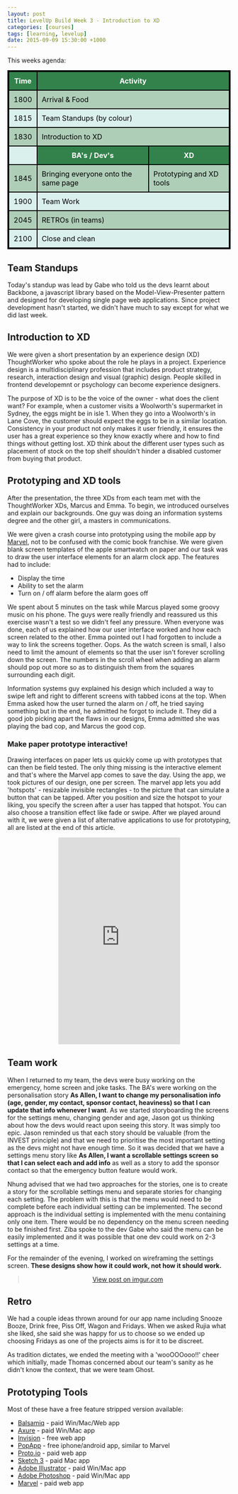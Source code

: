 ```yaml
---
layout: post
title: LevelUp Build Week 3 - Introduction to XD
categories: [courses]
tags: [learning, levelup]
date: 2015-09-09 15:30:00 +1000
---
```

<style>

table{
	margin: 0 auto;
    border-collapse: collapse;
    border-spacing: 0;
    border:2px solid #000000;
}

th{
    background: #33824c;
    color: white;
}

th, td{
    border:2px solid #000000;
    padding: 10px;
}

td{
	color: black;
}

tr:nth-child(even){
	background: #afceb8;
}

tr:nth-child(odd){
	background: #daf0ed;
}
</style>

This weeks agenda:

<table>
	<tr><th><b>Time</b></th><th colspan="2"><b>Activity</b></th></tr>
	<tr><td>1800</td><td colspan="2">Arrival & Food</td></tr>
	<tr><td>1815</td><td colspan="2">Team Standups (by colour)</td></tr>
	<tr><td>1830</td><td colspan="2">Introduction to XD</td></tr>
	<tr><td></td><th>BA's / Dev's</th><th>XD</th></tr>
	<tr><td>1845</td><td>Bringing everyone onto the same page</td><td>Prototyping and XD tools</td></tr>
	<tr><td>1900</td><td colspan="2">Team Work</td></tr>
	<tr><td>2045</td><td colspan="2">RETROs (in teams)</td></tr>
	<tr><td>2100</td><td colspan="2">Close and clean</td></tr>
</table>

## Team Standups
Today's standup was lead by Gabe who told us the devs learnt about Backbone, a javascript library based on the Model-View-Presenter pattern and designed for developing single page web applications.  Since project development hasn't started, we didn't have much to say except for what we did last week.

## Introduction to XD
We were given a short presentation by an experience design (XD) ThoughtWorker who spoke about the role he plays in a project.  Experience design is a multidisciplinary profession that includes product strategy, research, interaction design and visual (graphic) design.  People skilled in frontend developemnt or psychology can become experience designers.

The purpose of XD is to be the voice of the owner - what does the client want?  For example, when a customer visits a Woolworth's supermarket in Sydney, the eggs might be in isle 1.  When they go into a Woolworth's in Lane Cove, the customer should expect the eggs to be in a similar location.  Consistency in your product not only makes it user friendly, it ensures the user has a great experience so they know exactly where and how to find things without getting lost.  XD think about the different user types such as placement of stock on the top shelf shouldn't hinder a disabled customer from buying that product.

## Prototyping and XD tools
After the presentation, the three XDs from each team met with the ThoughtWorker XDs, Marcus and Emma.  To begin, we introduced ourselves and explain our backgrounds.  One guy was doing an information systems degree and the other girl, a masters in communications.  

We were given a crash course into prototyping using the mobile app by [Marvel][1], not to be confused with the comic book franchise.  We were given blank screen templates of the apple smartwatch on paper and our task was to draw the user interface elements for an alarm clock app.  The features had to include:

* Display the time 
* Ability to set the alarm
* Turn on / off alarm before the alarm goes off
 
We spent about 5 minutes on the task while Marcus played some groovy music on his phone.  The guys were really friendly and reassured us this exercise wasn't a test so we didn't feel any pressure.  When everyone was done, each of us explained how our user interface worked and how each screen related to the other.  Emma pointed out I had forgotten to include a way to link the screens together. Oops.  As the watch screen is small, I also need to limit the amount of elements so that the user isn't forever scrolling down the screen.  The numbers in the scroll wheel when adding an alarm should pop out more so as to distinguish them from the squares surrounding each digit.

Information systems guy explained his design which included a way to swipe left and right to different screens with tabbed icons at the top.  When Emma asked how the user turned the alarm on / off, he tried saying something but in the end, he admitted he forgot to include it.  They did a good job picking apart the flaws in our designs, Emma admitted she was playing the bad cop, and Marcus the good cop.  

### Make paper prototype interactive!
Drawing interfaces on paper lets us quickly come up with prototypes that can then be field tested.  The only thing missing is the interactive element and that's where the Marvel app comes to save the day.  Using the app, we took pictures of our design, one per screen.  The marvel app lets you add 'hotspots' - resizable invisible rectangles - to the picture that can simulate a button that can be tapped.  After you position and size the hotspot to your liking, you specify the screen after a user has tapped that hotspot.  You can also choose a transition effect like fade or swipe.  After we played around with it, we were given a list of alternative applications to use for prototyping, all are listed at the end of this article.   

<div style="text-align:center; width:100%"><iframe src="https://marvelapp.com/2g965h6?emb=1" width="275" height="467" allowTransparency="true" frameborder="0"></iframe></div>

## Team work
When I returned to my team, the devs were busy working on the emergency, home screen and joke tasks.  The BA's were working on the personalisation story **As Allen, I want to change my personalisation info (age, gender, my contact, sponsor contact, heaviness) so that I can update that info whenever I want**.  As we started storyboarding the screens for the settings menu, changing gender and age, Jason got us thinking about how the devs would react upon seeing this story.  It was simply too epic.  Jason reminded us that each story should be valuable (from the INVEST principle) and that we need to prioritise the most important setting as the devs might not have enough time.  So it was decided that we have a settings menu story like **As Allen, I want a scrollable settings screen so that I can select each and add info** as well as a story to add the sponsor contact so that the emergency button feature would work.  

Nhung advised that we had two approaches for the stories, one is to create a story for the scrollable settings menu and separate stories for changing each setting.  The problem with this is that the menu would need to be complete before each individual setting can be implemented.  The second approach is the individual setting is implemented with the menu containing only one item.  There would be no dependency on the menu screen needing to be finished first.  Ziba spoke to the dev Gabe who said the menu can be easily implemented and it was possible that one dev could work on 2-3 settings at a time.  

For the remainder of the evening, I worked on wireframing the settings screen.  **These designs show how it could work, not how it should work.** 

<div style="text-align:center; width:100%"><blockquote class="imgur-embed-pub" lang="en" data-id="a/pTXii"><a href="//imgur.com/a/pTXii">View post on imgur.com</a></blockquote><script async src="//s.imgur.com/min/embed.js" charset="utf-8"></script></div>

## Retro
We had a couple ideas thrown around for our app name including Snooze Booze, Drink free, Piss Off, Wagon and Fridays.  When we asked Rujia what she liked, she said she was happy for us to choose so we ended up choosing Fridays as one of the projects aims is for it to be discreet. 

As tradition dictates, we ended the meeting with a 'wooOOOooo!!' cheer which initially, made Thomas concerned about our team's sanity as he didn't know the context, that we were team Ghost.      

## Prototyping Tools
Most of these have a free feature stripped version available:

* [Balsamiq][2] - paid Win/Mac/Web app
* [Axure][3] - paid Win/Mac app
* [Invision][4] - free web app
* [PopApp][5] - free iphone/android app, similar to Marvel
* [Proto.io][6] - paid web app
* [Sketch 3][7] - paid Mac app
* [Adobe Illustrator][8] - paid Win/Mac app
* [Adobe Photoshop][9] - paid Win/Mac app
* [Marvel][1] - paid web app

[1]:https://marvelapp.com/
[2]:https://balsamiq.com/
[3]:http://www.axure.com/
[4]:http://www.invisionapp.com/
[5]:https://popapp.in/
[6]:https://proto.io/
[7]:http://bohemiancoding.com/sketch/
[8]:http://www.adobe.com/au/products/illustrator.html
[9]:http://www.adobe.com/au/products/photoshop.html
